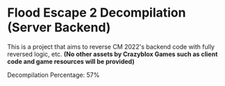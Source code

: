 # Flood Escape 2 Decompilation (Server Backend)
This is a project that aims to reverse CM 2022's backend code with fully reversed logic, etc.
**(No other assets by Crazyblox Games such as client code and game resources will be provided)**

Decompilation Percentage: 57%
